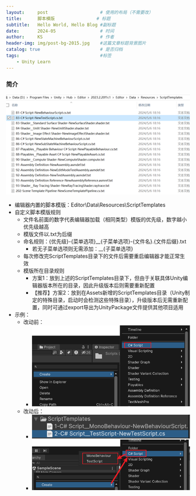 ```yaml
---
layout:     post   				    # 使用的布局（不需要改）
title:      脚本模版 				# 标题 
subtitle:   Hello World, Hello Blog #副标题
date:       2024-05 				# 时间
author:     KS 						# 作者
header-img: img/post-bg-2015.jpg 	#这篇文章标题背景图片
catalog: true 						# 是否归档
tags:								#标签
    - Unity Learn
---
```


### 简介
![alt text](image-3.png)
- 编辑器内置的脚本模版：Editor\Data\Resources\ScriptTemplates
- 自定义脚本模版规则
    - 文件名前面的数字代表编辑器加载（相同类型）模版的优先级，数字越小优先级越高
    - 模版文件以.txt为后缀
    - 命名规则：{优先级}-{菜单选项}__{子菜单选项}-{文件名}.{文件后缀}.txt
        - 若无子菜单选项则无需添加：__{子菜单选项}
    - 每次修改完ScriptTemplates目录下的文件后需要重启编辑器才能正常生效
    - 模版所在目录规则
        - 方案1：放到上述的ScriptTemplates目录下，但由于关联具体Unity编辑器版本所在的目录，因此升级版本后则需要重新配置
        - 【推荐】方案2：放到在Assets新增的ScriptTemplates目录（Unity制定的特殊目录，启动时会检测这些特殊目录），升级版本后无需重新配置，同时可通过export导出为UnityPackage文件提供其他项目适用
- 示例：
    - 改动前：
        - ![alt text](image-6.png)
    - 改动后：
        - ![alt text](image-5.png)
        - ![alt text](image-4.png)